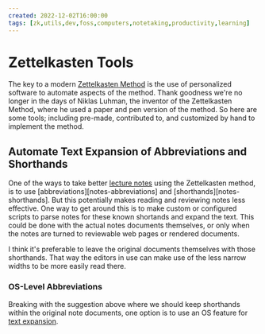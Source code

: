 ```yaml
---
created: 2022-12-02T16:00:00
tags: [zk,utils,dev,foss,computers,notetaking,productivity,learning]
---
```

# Zettelkasten Tools

The key to a modern [Zettelkasten Method](zk.md)
is the use of personalized software to automate aspects of the method.
Thank goodness we're no longer in the days of Niklas Luhman,
the inventor of the Zettelkasten Method,
where he used a paper and pen version of the method.
So here are some tools;
including pre-made, contributed to, and customized by hand to implement the method.

## Automate Text Expansion of Abbreviations and Shorthands

One of the ways to take better [lecture notes](notes-lectures.md)
using the Zettelkasten method,
is to use [abbreviations][notes-abbreviations] and [shorthands][notes-shorthands].
But this potentially makes reading and reviewing notes less effective.
One way to get around this is to make custom or configured scripts to
parse notes for these known shortands and expand the text.
This could be done with the actual notes documents themselves,
or only when the notes are turned to reviewable web pages or rendered documents.

I think it's preferable to leave the original documents themselves with
those shorthands.
That way the editors in use can make use of the less narrow widths to
be more easily read there.

### OS-Level Abbreviations

Breaking with the suggestion above where
we should keep shorthands within the original note documents,
one option is to use an OS feature for [text expansion](text-expansion.md).

